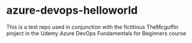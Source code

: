 # azure-devops-helloworld
This is a test repo used in conjunction with the fictitious TheMcguffin project in the Udemy Azure DevOps Fundamentals for Beginners course
